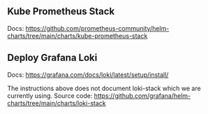 ## Kube Prometheus Stack
Docs: https://github.com/prometheus-community/helm-charts/tree/main/charts/kube-prometheus-stack

## Deploy Grafana Loki

Docs: https://grafana.com/docs/loki/latest/setup/install/

The instructions above does not document loki-stack which we are currently using.
Source code: https://github.com/grafana/helm-charts/tree/main/charts/loki-stack